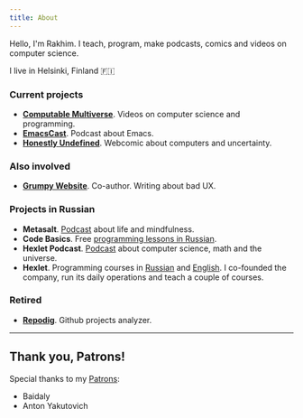```yaml
---
title: About
---
```


Hello, I'm Rakhim. I teach, program, make podcasts, comics and videos on computer science.

I live in Helsinki, Finland 🇫🇮

### Current projects
- __[Computable Multiverse](https://www.youtube.com/channel/UCBmKU1FHwhAoljWDORWgcRA)__. Videos on computer science and programming.
- __[EmacsCast](http://emacscast.rakhim.org/)__. Podcast about Emacs.
- __[Honestly Undefined](/honestly-undefined/)__. Webcomic about computers and uncertainty.

### Also involved
- __[Grumpy Website](http://grumpy.website/)__. Co-author. Writing about bad UX.

### Projects in Russian
- __Metasalt__. [Podcast](https://metasalt.pinecast.co/) about life and mindfulness.
- __Code Basics__. Free [programming lessons in Russian](https://code-basics.ru).
- __Hexlet Podcast__. [Podcast](https://ru.hexlet.io/blog/categories/podcast) about computer science, math and the universe.
- __Hexlet__. Programming courses in [Russian](https://ru.hexlet.io) and [English](https://en.hexlet.io). I co-founded the company, run its daily operations and teach a couple of courses.

### Retired

- __[Repodig](https://repodig.com/)__. Github projects analyzer.

<hr>

## Thank you, Patrons!

Special thanks to my [Patrons](https://www.patreon.com/rakhim "support Rakhim on Patreon"):

- Baidaly
- Anton Yakutovich
